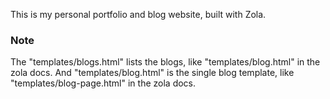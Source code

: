 This is my personal portfolio and blog website, built with Zola.

### Note
The "templates/blogs.html" lists the blogs, like "templates/blog.html" in the zola docs. And "templates/blog.html" is the single blog template, like "templates/blog-page.html" in the zola docs.
